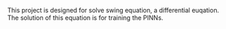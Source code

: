 This project is designed for solve swing equation, a differential euqation. The solution of this equation is for training the PINNs.
